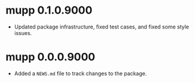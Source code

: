# mupp 0.1.0.9000

* Updated package infrastructure, fixed test cases, and fixed some style issues.

# mupp 0.0.0.9000

* Added a `NEWS.md` file to track changes to the package.
